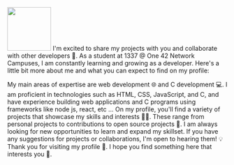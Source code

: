 <img src="https://media.giphy.com/media/gjrYDwbjnK8x36xZIO/giphy.gif" width="100"/>
I'm excited to share my projects with you and collaborate with other developers 🤝. As a student at 1337 @ One 42 Network Campuses, I am constantly learning and growing as a developer. Here's a little bit more about me and what you can expect to find on my profile:

My main areas of expertise are web development 🌐 and C development 💻.
I am proficient in technologies such as HTML, CSS, JavaScript, and C, and have experience building web applications and C programs using frameworks like node js, react, etc ...
On my profile, you'll find a variety of projects that showcase my skills and interests 🧑‍💼. These range from personal projects to contributions to open source projects 🌟.
I am always looking for new opportunities to learn and expand my skillset. If you have any suggestions for projects or collaborations, I'm open to hearing them! 💡
Thank you for visiting my profile 🙏. I hope you find something here that interests you 🤗.
